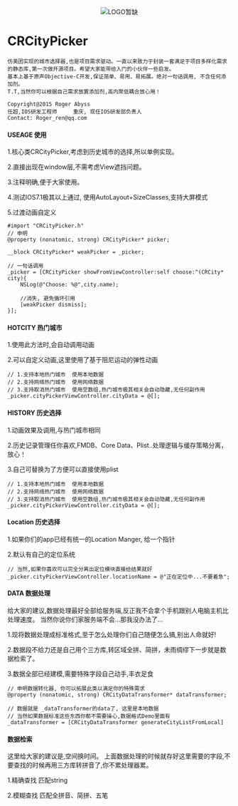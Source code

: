 <p align="center" >
  <img src="" alt="LOGO暂缺" title="LOGO暂缺">
</p>

# CRCityPicker

    仿美团实现的城市选择器,也是项目需求驱动。一直以来致力于封装一套满足于项目多样化需求的静态库,第一次做开源项目。希望大家能带给入门的小伙伴一些启发。
    基本上基于原声Objective-C开发,保证简单、易用、易拓展。绝对一句话调用, 不含任何添加剂。
    T.T,当然你可以根据自己需求放置添加剂,高内聚低耦合放心用！
    
    Copyright@2015 Roger Abyss
    任超,IOS研发工程师     重庆, 现任IOS研发部负责人
    Contact: Roger_ren@qq.com


#### USEAGE 使用

1.核心类CRCityPicker,考虑到历史城市的选择,所以单例实现。

2.直接出现在window层,不需考虑View遮挡问题。

3.注释明确,便于大家使用。

4.测试IOS7.1极其以上通过, 使用AutoLayout+SizeClasses,支持大屏模式

5.过渡动画自定义

    #import "CRCityPicker.h"
    // 申明
    @property (nonatomic, strong) CRCityPicker* picker;
    
    __block CRCityPicker* weakPicker = _picker;
    
    // 一句话调用
    _picker = [CRCityPicker showFromViewController:self choose:^(CRCity* city){
        NSLog(@"Choose: %@",city.name);
        
        //消失, 避免循环引用  
        [weakPicker dismiss];
    }];
    
    
#### HOTCITY 热门城市

1.使用此方法时,会自动调用动画

2.可以自定义动画,这里使用了基于阻尼运动的弹性动画

    // 1.支持本地热门城市  使用本地数据
    // 2.支持网络热门城市  使用网络数据
    // 3.支持取消热门城市  使用空数组,热门城市极其相关会自动隐藏,无任何副作用
    _picker.cityPickerViewController.cityData = @[];

#### HISTORY 历史选择

1.动画效果及调用,与热门城市相同

2.历史记录管理任你喜欢,FMDB、Core Data、Plist..处理逻辑与缓存策略分离，放心！

3.自己可替换为了方便可以直接使用plist

    // 1.支持本地热门城市  使用本地数据
    // 2.支持网络热门城市  使用网络数据
    // 3.支持取消热门城市  使用空数组,热门城市极其相关会自动隐藏,无任何副作用
    _picker.cityPickerViewController.cityData = @[];


#### Location 历史选择

1.如果你们的app已经有统一的Location Manger, 给一个指针

2.默认有自己的定位系统

    // 当然,如果你喜欢可以完全分离出定位模块直接给结果就好
    _picker.cityPickerViewController.locationName = @"正在定位中...不要着急";



#### DATA 数据处理

给大家的建议,数据处理最好全部给服务端,反正我不会拿个手机跟别人电脑主机比处理速度。
当然你说你们家服务端不会...那我没办法了...

1.现将数据处理成标准格式,至于怎么处理你们自己随便怎么搞,别出人命就好!

2.数据段不给力还是自己用个三方库,转区域全拼、简拼，未雨绸缪下一步就是数据检索了。

3.数据全部已经建模,需要特殊字段自己动手,丰衣足食

    // 申明数据转化器, 你可以拓展此类以满足你的特殊需求
    @property (nonatomic, strong) CRCityDataTransformer* dataTransformer;
  
    // 数据就是 _dataTransformer的data了, 这里是本地数据
    // 当然如果数据标准这些东西你都不需要操心,数据格式Demo里面有
    _dataTransformer = [CRCityDataTransformer generateCityListFromLocal]


#### 数据检索

这里给大家的建议是,空间换时间。
上面数据处理的时候就存好这里需要的字段,不要查找的时候再用三方库转拼音了,你不累处理器累。

1.精确查找    匹配string

2.模糊查找    匹配全拼音、简拼、五笔
